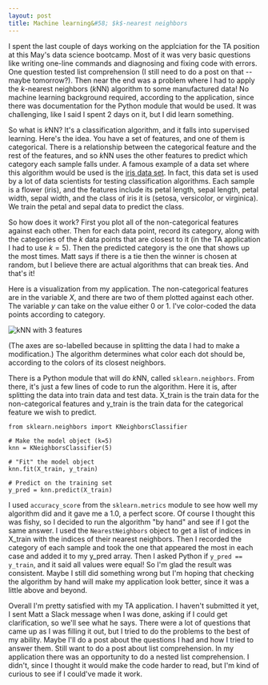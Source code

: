 ```yaml
---
layout: post
title: Machine learning&#58; $k$-nearest neighbors
---
```

I spent the last couple of days working on the applciation for the TA position at this May's data science bootcamp.  Most of it was very basic questions like writing one-line commands and diagnosing and fixing code with errors.  One question tested list comprehension (I still need to do a post on that -- maybe tomorrow?).  Then near the end was a problem where I had to apply the $k$-nearest neighbors ($k$NN) algorithm to some manufactured data!  No machine learning background required, according to the application, since there was documentation for the Python module that would be used.  It was challenging, like I said I spent 2 days on it, but I did learn something.

So what is $k$NN?  It's a classification algorithm, and it falls into supervised learning.  Here's the idea.  You have a set of features, and one of them is categorical.  There is a relationship between the categorical feature and the rest of the features, and so $k$NN uses the other features to predict which category each sample falls under.  A famous example of a data set where this algorithm would be used is the [iris data set](https://archive.ics.uci.edu/ml/datasets/Iris).  In fact, this data set is used by a lot of data scientists for testing classification algorithms.  Each sample is a flower (iris), and the features include its petal length, sepal length, petal width, sepal width, and the class of iris it is (setosa, versicolor, or virginica).  We train the petal and sepal data to predict the class.

So how does it work?  First you plot all of the non-categorical features against each other.  Then for each data point, record its category, along with the categories of the $k$ data points that are closest to it (in the TA application I had to use $k=5$).  Then the predicted category is the one that shows up the most times.  Matt says if there is a tie then the winner is chosen at random, but I believe there are actual algorithms that can break ties.  And that's it!

Here is a visualization from my application.  The non-categorical features are in the variable $X$, and there are two of them plotted against each other.  The variable $y$ can take on the value either $0$ or $1$.  I've color-coded the data points according to category.

<!--<img src="/images/kNN.png" alt="kNN with 3 features" title="kNN with 3 features">-->
![kNN with 3 features](../imagas/kNN.png)

(The axes are so-labelled because in splitting the data I had to make a modification.)  The algorithm determines what color each dot should be, according to the colors of its closest neighbors.

There is a Python module that will do $k$NN, called `sklearn.neighbors`.  From there, it's just a few lines of code to run the algorithm.  Here it is, after splitting the data into train data and test data.  X_train is the train data for the non-categorical features and y_train is the train data for the categorical feature we wish to predict.
```
from sklearn.neighbors import KNeighborsClassifier

# Make the model object (k=5)
knn = KNeighborsClassifier(5)

# "Fit" the model object
knn.fit(X_train, y_train)

# Predict on the training set
y_pred = knn.predict(X_train)
```
I used `accuracy_score` from the `sklearn.metrics` module to see how well my algorithm did and it gave me a 1.0, a perfect score.  Of course I thought this was fishy, so I decided to run the algorithm "by hand" and see if I got the same answer.  I used the `NearestNeighbors` object to get a list of indices in X_train with the indices of their nearest neighbors.  Then I recorded the category of each sample and took the one that appeared the most in each case and added it to my y_pred array.  Then I asked Python if `y_pred == y_train`, and it said all values were equal!  So I'm glad the result was consistent.  Maybe I still did something wrong but I'm hoping that checking the algorithm by hand will make my application look better, since it was a little above and beyond.

Overall I'm pretty satisfied with my TA application.  I haven't submitted it yet, I sent Matt a Slack message when I was done, asking if I could get clarification, so we'll see what he says.  There were a lot of questions that came up as I was filling it out, but I tried to do the problems to the best of my ability.  Maybe I'll do a post about the questions I had and how I tried to answer them.  Still want to do a post about list comprehension.  In my application there was an opportunity to do a nested list comprehension.  I didn't, since I thought it would make the code harder to read, but I'm kind of curious to see if I could've made it work.

